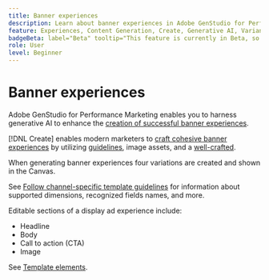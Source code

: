 ```yaml
---
title: Banner experiences
description: Learn about banner experiences in Adobe GenStudio for Performance Marketing.
feature: Experiences, Content Generation, Create, Generative AI, Variant Generation
badgeBeta: label="Beta" tooltip="This feature is currently in Beta, so some functionality may be limited or subject to change."
role: User
level: Beginner
---
```

# Banner experiences

Adobe GenStudio for Performance Marketing enables you to harness generative AI to enhance the [creation of successful banner experiences](/help/user-guide/create/create-banner-experience.md).

[!DNL Create] enables modern marketers to [craft cohesive banner experiences](/help/user-guide/create/create-banner-experience.md) by utilizing [guidelines](/help/user-guide/guidelines/overview.md), image assets, and a [well-crafted](/help/user-guide/effective-prompts.md).

When generating banner experiences four variations are created and shown in the Canvas.

See [Follow channel-specific template guidelines](/help/user-guide/content/best-practices-for-templates.md#follow-channel-specific-template-guidelines) for information about supported dimensions, recognized fields names, and more.

Editable sections of a display ad experience include:

* Headline
* Body
* Call to action (CTA)
* Image

See [Template elements](/help/user-guide/content/use-templates.md#template-elements).

<!-- ## Character counts

After you generate a set of display ad variants, you can see the character count displayed for each section. Hover over or click into a generated section, such as the subject line or the body, and see the section name and character count for that section.

![Character count](/help/assets/character-count.png){width="500" zoomable="yes"} -->
